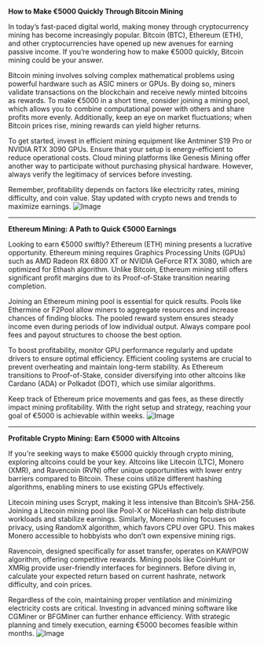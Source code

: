 **How to Make €5000 Quickly Through Bitcoin Mining**

In today’s fast-paced digital world, making money through cryptocurrency mining has become increasingly popular. Bitcoin (BTC), Ethereum (ETH), and other cryptocurrencies have opened up new avenues for earning passive income. If you’re wondering how to make €5000 quickly, Bitcoin mining could be your answer.

Bitcoin mining involves solving complex mathematical problems using powerful hardware such as ASIC miners or GPUs. By doing so, miners validate transactions on the blockchain and receive newly minted bitcoins as rewards. To make €5000 in a short time, consider joining a mining pool, which allows you to combine computational power with others and share profits more evenly. Additionally, keep an eye on market fluctuations; when Bitcoin prices rise, mining rewards can yield higher returns.

To get started, invest in efficient mining equipment like Antminer S19 Pro or NVIDIA RTX 3090 GPUs. Ensure that your setup is energy-efficient to reduce operational costs. Cloud mining platforms like Genesis Mining offer another way to participate without purchasing physical hardware. However, always verify the legitimacy of services before investing.

Remember, profitability depends on factors like electricity rates, mining difficulty, and coin value. Stay updated with crypto news and trends to maximize earnings. ![Image](https://github.com/user-attachments/assets/590b50a7-4459-4e76-8a31-559aed223621)

---

**Ethereum Mining: A Path to Quick €5000 Earnings**

Looking to earn €5000 swiftly? Ethereum (ETH) mining presents a lucrative opportunity. Ethereum mining requires Graphics Processing Units (GPUs) such as AMD Radeon RX 6800 XT or NVIDIA GeForce RTX 3080, which are optimized for Ethash algorithm. Unlike Bitcoin, Ethereum mining still offers significant profit margins due to its Proof-of-Stake transition nearing completion.

Joining an Ethereum mining pool is essential for quick results. Pools like Ethermine or F2Pool allow miners to aggregate resources and increase chances of finding blocks. The pooled reward system ensures steady income even during periods of low individual output. Always compare pool fees and payout structures to choose the best option.

To boost profitability, monitor GPU performance regularly and update drivers to ensure optimal efficiency. Efficient cooling systems are crucial to prevent overheating and maintain long-term stability. As Ethereum transitions to Proof-of-Stake, consider diversifying into other altcoins like Cardano (ADA) or Polkadot (DOT), which use similar algorithms.

Keep track of Ethereum price movements and gas fees, as these directly impact mining profitability. With the right setup and strategy, reaching your goal of €5000 is achievable within weeks. ![Image](https://github.com/user-attachments/assets/590b50a7-4459-4e76-8a31-559aed223621)

---

**Profitable Crypto Mining: Earn €5000 with Altcoins**

If you're seeking ways to make €5000 quickly through crypto mining, exploring altcoins could be your key. Altcoins like Litecoin (LTC), Monero (XMR), and Ravencoin (RVN) offer unique opportunities with lower entry barriers compared to Bitcoin. These coins utilize different hashing algorithms, enabling miners to use existing GPUs effectively.

Litecoin mining uses Scrypt, making it less intensive than Bitcoin’s SHA-256. Joining a Litecoin mining pool like Pool-X or NiceHash can help distribute workloads and stabilize earnings. Similarly, Monero mining focuses on privacy, using RandomX algorithm, which favors CPU over GPU. This makes Monero accessible to hobbyists who don’t own expensive mining rigs.

Ravencoin, designed specifically for asset transfer, operates on KAWPOW algorithm, offering competitive rewards. Mining pools like CoinHunt or XMRig provide user-friendly interfaces for beginners. Before diving in, calculate your expected return based on current hashrate, network difficulty, and coin prices.

Regardless of the coin, maintaining proper ventilation and minimizing electricity costs are critical. Investing in advanced mining software like CGMiner or BFGMiner can further enhance efficiency. With strategic planning and timely execution, earning €5000 becomes feasible within months. ![Image](https://github.com/user-attachments/assets/590b50a7-4459-4e76-8a31-559aed223621)